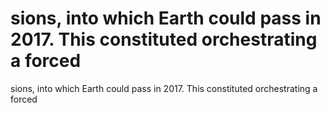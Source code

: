 # sions, into which Earth could pass in 2017. This constituted orchestrating a forced

sions, into which Earth could pass in 2017. This constituted orchestrating a forced